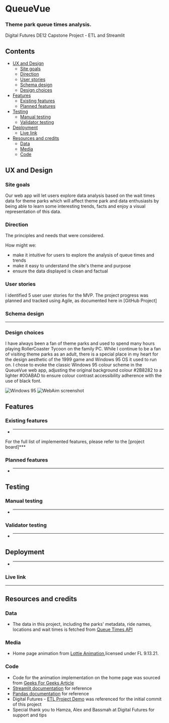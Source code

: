 # QueueVue
### Theme park queue times analysis.
Digital Futures DE12 Capstone Project - ETL and Streamlit

## Contents
- [UX and Design](https://github.com/maria-grozova/queuevue/edit/main/README.md#ux-and-design)
  - [Site goals](https://github.com/maria-grozova/queuevue/edit/main/README.md#site-goals)
  - [Direction](https://github.com/maria-grozova/queuevue/edit/main/README.md#direction)
  - [User stories](https://github.com/maria-grozova/queuevue/edit/main/README.md#user-stories)
  - [Schema design](https://github.com/maria-grozova/queuevue/edit/main/README.md#schema-design)
  - [Design choices](https://github.com/maria-grozova/queuevue/edit/main/README.md#design-choices)
- [Features](https://github.com/maria-grozova/queuevue/edit/main/README.md#features)
  - [Existing features](https://github.com/maria-grozova/queuevue/edit/main/README.md#existing-features)
  - [Planned features](https://github.com/maria-grozova/queuevue/edit/main/README.md#planned-features)
- [Testing](https://github.com/maria-grozova/queuevue/edit/main/README.md#testing)
  - [Manual testing](https://github.com/maria-grozova/queuevue/edit/main/README.md#manual-testing)
  - [Validator testing](https://github.com/maria-grozova/queuevue/edit/main/README.md#validator-testing)
- [Deployment](https://github.com/maria-grozova/queuevue/edit/main/README.md#deployment)
  - [Live link](https://github.com/maria-grozova/queuevue/edit/main/README.md#live-link)
- [Resources and credits](https://github.com/maria-grozova/queuevue/edit/main/README.md#resources-and-credits)
  - [Data](https://github.com/maria-grozova/queuevue/edit/main/README.md#data)
  - [Media](https://github.com/maria-grozova/queuevue/edit/main/README.md#media)
  - [Code](https://github.com/maria-grozova/queuevue/edit/main/README.md#code)

## UX and Design
### Site goals
Our web app will let users explore data analysis based on the wait times data for theme parks which will affect theme park and data enthusiasts by being able to learn some interesting trends, facts and enjoy a visual representation of this data.

### Direction
The principles and needs that were considered.

How might we:
- make it intuitive for users to explore the analysis of queue times and trends
- make it easy to understand the site's theme and purpose
- ensure the data displayed is clean and factual

### User stories
I identified 5 user user stories for the MVP.
The project progress was planned and tracked using Agile, as documented here in [GitHub Project]

### Schema design
***

### Design choices
I have always been a fan of theme parks and used to spend many hours playing RollerCoaster Tycoon on the family PC. While I continue to be a fan of visiting theme parks as an adult, there is a special place in my heart for the design aesthetic of the 1999 game and Windows 95 OS it used to run on. I chose to evoke the classic Windows 95 colour scheme in the QueueVue web app, adjusting the original background colour #2B8282 to a lighter #00ABAD to ensure colour contrast accessibility adherence with the use of black font.

![Windows 95](https://github.com/)
![WebAim screenshot](https://github.com/user-attachments/)

## Features
### Existing features
- **********

For the full list of implemented features, please refer to the [project board]***

### Planned features
- ***

## Testing
### Manual testing
- ***

### Validator testing
- ***

## Deployment
- ***

### Live link
***

## Resources and credits
### Data
- The data in this project, including the parks' metadata, ride names, locations and wait times is fetched from [Queue Times API](https://queue-times.com/)

### Media
- Home page animation from [Lottie Animation](https://lottiefiles.com/free-animation/roller-coaster-sA1NACEeoj),licensed under FL 9.13.21.
 
### Code
- Code for the animation implementation on the home page was sourced from [Geeks For Geeks Article](https://www.geeksforgeeks.org/adding-lottie-animation-in-streamlit-webapp/)
- [Streamlit documentation](https://docs.streamlit.io/) for reference
- [Pandas documentation](https://pandas.pydata.org/docs/) for reference
- Digital Futures - [ETL Project Demo](https://github.com/de-2502-a/etl-project-demo/tree/initial-project-setup) was referenced for the initial commit of this project
- Special thank you to Hamza, Alex and Bassmah at Digital Futures for support and tips
